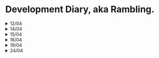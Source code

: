 # Development Diary, aka Rambling.

<details>
<summary>12/04</summary>

# Regex and linescraping
I was pondering to replace regex with my own scraper. But I got convinced that it would be bad idea, and regex is good for for that.
But in the spirit of improving this software I simplified regex string and added better reading for different formats. Last time, my regex could only handle <number>\s<chars> now it can handle x and or , after number. And the name may contain special characters.

# GUI
The short term plan is to implement two panel system to my GUI. Right panel would list cards etc, and left panel would serve as place for graphs or card images. Today evening I implemented the panels and left one got working with out a hitch.

# TODO
I also implented the method for my deckdata. So assume that I will/can implement different (Mana curve etc) graphs tomorrow.
</details>

<details>
<summary>14/04</summary>

# Filling the different cards.
One of the goals of this rewrite was to increase errorhandling. Or rather make better pipeline from cardname to card Obj. Unfortunatelu I forgot a thing. In MTG these is cards called MDFC. Modal double-faced cards. Their names are written as "Side1 // side2". This is not feasable to my software at the moment. The software refuses any MDFC and thus the decklists might be incomplete. Hopefully this is fixable with regex update.
Update:
This is due:
My data, where every card data is found, has names as "side1/side2", but every deckbuilding site export cards just as name = side1.
I need to reporgram way I look data from my file.

# GUI
The deckupload can be handled by clicking saved deck.
GUI is as big as its content. Same as Saved Decks list.
Basicly the saving and loading saved decks feel better and require less clicks.
</details>

<details>
<summary>15/04</summary>

# reading and makings cards
For some time I have had problem with
- Loading time
- Two faced cards.
Today I have fixed on problem and imporved upon another.
Now my software do not throw an error when it encounters two faced card. That naming was a problem because it is somewhat different.
The problem two was quite a hefty loading time when creating a deck. But based on my feeling, it got down a bit because I adjusted the logic.

# Enforcing format rules
Even tho this software only understand one game and one format, I am going expand on at least different formats. So this is one of the reasons I need to have these format rules enforced. If I load a deck, I need to be able to trust it is "legal". First enforceFormatRules is located in EDHDeck class. I need to think if MTGDeck is better place for it. I could just overload that function to use it in every format.

# Machine Learning
The biggest part of this ML rewrite is creating new data pipeline and writing new class for data. But because V2 has more robust foundations I think it will be much easier than last time. Also now I have experince on this software.
Today I imported some of my old code regarding vectorizing code and wrote class for ML-MTGCard.

# TODO: Tests
I still haven't wrote any tests. That is something I need to do.
</details>

<details>
<summary>16/04</summary>

# Tests
Today is the time to write tests. My strategy is to write test to "critical path".
As I said I am using PyTest. Tests are located in tests foldel.
</details>

<details>
<summary>19/04</summary>

# Card images
I value the card Image feature because, there is over 40 000 unique cards in MTG and it's fools errand trying to remember them all. Having access to card image is vital when pondering about your deck. So it is very user friendly feature.
I implemented this as follow.
In my data, I have link to Scryfall so when creating card obj, it fetches the link.
And in software when you click that card in deck prewiev, it dynamicly fetches that image and temporarily saves it and shows it.
This way There is no massive card image database in software.
</details>

<details>
<summary>24/04</summary>
For some while I have suffered from slow deck/card creation times. This was (ofcourse) due to horrible way to find card data. I used JSON and I just itered over it. Bascily having O(n/2) times. I dicided to implement SQLite Database to cut search times and enable better partail search and attribute search. Today I Implemented database, filled it and Created new methods. As you can imagine, load times were reduced drasticly. In the future I will implement attribute search and partial search.
</details>